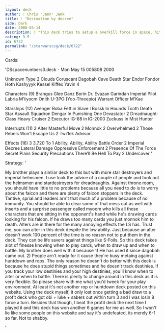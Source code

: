```yaml
---
layout: deck
author: ! Chris "Jank" Jank
title: ! "Decimation by decree"
side: Dark
date: 2000-05-14
description: ! "This deck tries to setup a overkill force in space, hits you with numbers later when it's to late, sets up decree and drains in space.  What else is there to do up there anyway?"
rating: 3.5
id: 6722
permalink: "/starwarsccg/deck/6722"
---
```

Cards: 

'DSspacenumbers3.deck - Mon May 15 005808 2000

Unknown Type
     2 Clouds
       Coruscant
       Dagobah Cave
       Death Star
       Endor
       Fondor
       Hoth
       Kashyyyk
       Kessel
       Kiffex
       Yavin 4

Characters (9)
       Brangus Glee
       Danz Borin
       Dr. Evazan
       Garindan
       Imperial Pilot
       Labria
       M'iiyoom Onith
       U-3PO (Yoo-Threepio)
       Warrant Officer M'Kae

Starships (12)
       Avenger
       Boba Fett in Slave I
       Bossk In Hounds Tooth
       Death Star Assault Squadron
       Dengar In Punishing One
       Devastator
     2 Dreadnaught-Class Heavy Cruiser
     2 Executor
       IG-88 in IG-2000
       Zuckuss in Mist Hunter

Interrupts (11)
     2 Alter
       Masterful Move
     2 Monnok
     2 Overwhelmed
     2 Those Rebels Won't Escape Us
     2 Twi'lek Advisor

Effects (16)
     3 3,720 To 1
       Ability, Ability, Ability
       Battle Order
     2 Imperial Decree
       Lateral Damage
       Oppressive Enforcement
     2 Presence Of The Force
       Secret Plans
       Security Precautions
       There'll Be Hell To Pay
     2 Undercover
'

Strategy: '

My brother plays a simliar deck to this but with more star destroyers and imperial helmsmen.  I use took the advice of a couple of people and took out the helmsmen and stardestroyers for dreadnaughts.  Against throne room,  you should have little to no problems because all you need to do is to worry about the falcon and there are plenty of falcon stoppers in the deck.  Tantive, sprial and leaders arn't that much of a problem because of no immunity.  You should be able to clear some of that mess out as well with inserts and a surprise passenger called myoom who kills all those characters that are sitting in the opponent's hand while he's drawing cards looking for his falcon.  If he draws too many cards you just monnok him to death.  Alters are in there for the many annoying effects the LS has.  Trust me, you can alter in this deck despite the low ability.  Just because an alter doesn't work 100 percent of the time is no reason not to put them in the deck.  They can be life savers against things like S-Foils.  So this deck takes alot of finesse knowing when to play cards, when to draw up and when to battle.  My brother does well with it because 1) He has used it since dagobah came out.  2) People arn't ready for it cause they're busy metaing against huntdown and rops.  The only reason he doesn't do better with this deck is because he does stupid things sometimes and he doesn't track destinies.  If you track your low destinies and your high destinies, you'll know when to alter or when to battle.  There is plenty to change around in this deck as it is very flexible.  So please share with me what you'd tweek for your play environment.  At least it's not another rop or huntdown deck posted on this website.  Using the deck myself,  it only lost once getting a bad draw to a profit deck who got obi + luke + sabers out within turn 3 and I was losin 8 force a turn.  Besides that though, I beat the profit deck the next time I played it and this deck has won another 6 games for me as well.  So I won't lie like some people on this website and say it's undefeated, its merely 6-1 so far.  Not to shabby.

'
